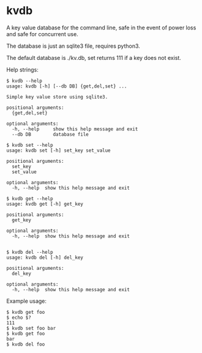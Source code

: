 # kvdb

A key value database for the command line, safe in the event of power loss and safe for concurrent use.

The database is just an sqlite3 file, requires python3.

The default database is ./kv.db, set returns 111 if a key does not exist.

Help strings:

```
$ kvdb --help
usage: kvdb [-h] [--db DB] {get,del,set} ...

Simple key value store using sqlite3.

positional arguments:
  {get,del,set}

optional arguments:
  -h, --help     show this help message and exit
  --db DB        database file
```

```
$ kvdb set --help
usage: kvdb set [-h] set_key set_value

positional arguments:
  set_key
  set_value

optional arguments:
  -h, --help  show this help message and exit

```

```
$ kvdb get --help
usage: kvdb get [-h] get_key

positional arguments:
  get_key

optional arguments:
  -h, --help  show this help message and exit


```

```
$ kvdb del --help
usage: kvdb del [-h] del_key

positional arguments:
  del_key

optional arguments:
  -h, --help  show this help message and exit
```


Example usage:
```
$ kvdb get foo
$ echo $?
111
$ kvdb set foo bar
$ kvdb get foo
bar
$ kvdb del foo
```